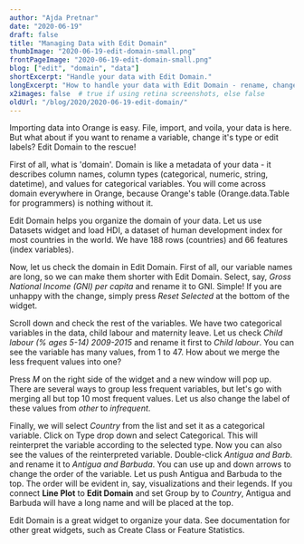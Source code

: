 ```yaml
---
author: "Ajda Pretnar"
date: "2020-06-19"
draft: false
title: "Managing Data with Edit Domain"
thumbImage: "2020-06-19-edit-domain-small.png"
frontPageImage: "2020-06-19-edit-domain-small.png"
blog: ["edit", "domain", "data"]
shortExcerpt: "Handle your data with Edit Domain."
longExcerpt: "How to handle your data with Edit Domain - rename, change type, merge, sort..."
x2images: false  # true if using retina screenshots, else false
oldUrl: "/blog/2020/2020-06-19-edit-domain/"
---
```


Importing data into Orange is easy. File, import, and voila, your data is here. But what about if you want to rename a variable, change it's type or edit labels? Edit Domain to the rescue!

First of all, what is 'domain'. Domain is like a metadata of your data - it describes column names, column types (categorical, numeric, string, datetime), and values for categorical variables. You will come across domain everywhere in Orange, because Orange's table (Orange.data.Table for programmers) is nothing without it.

Edit Domain helps you organize the domain of your data. Let us use Datasets widget and load HDI, a dataset of human development index for most countries in the world. We have 188 rows (countries) and 66 features (index variables).

<WindowScreenshot src="2020-06-19-data-table.png" />

Now, let us check the domain in Edit Domain. First of all, our variable names are long, so we can make them shorter with Edit Domain. Select, say, *Gross National Income (GNI) per capita* and rename it to GNI. Simple! If you are unhappy with the change, simply press *Reset Selected* at the bottom of the widget.

<WindowScreenshot src="2020-06-19-rename.png" />

Scroll down and check the rest of the variables. We have two categorical variables in the data, child labour and maternity leave. Let us check *Child labour  (% ages 5-14) 2009-2015* and rename it first to *Child labour*. You can see the variable has many values, from 1 to 47. How about we merge the less frequent values into one?

<WindowScreenshot src="2020-06-19-merge-infrequent1.png" />

Press *M* on the right side of the widget and a new window will pop up. There are several ways to group less frequent variables, but let's go with merging all but top 10 most frequent values. Let us also change the label of these values from *other* to *infrequent*.

<WindowScreenshot src="2020-06-19-merge-infrequent2.png" />

Finally, we will select *Country* from the list and set it as a categorical variable. Click on Type drop down and select Categorical. This will reinterpret the variable according to the selected type. Now you can also see the values of the reinterpreted variable. Double-click *Antigua and Barb.* and rename it to *Antigua and Barbuda*. You can use up and down arrows to change the order of the variable. Let us push Antigua and Barbuda to the top. The order will be evident in, say, visualizations and their legends. If you connect **Line Plot** to **Edit Domain** and set Group by to *Country*, Antigua and Barbuda will have a long name and will be placed at the top.

<WindowScreenshot src="2020-06-19-rename-label-sort.png" />

<WindowScreenshot src="2020-06-19-line-plot.png"/>

Edit Domain is a great widget to organize your data. See documentation for other great widgets, such as Create Class or Feature Statistics.

<WorkflowScreenshot src="2020-06-19-workflow.png" />
